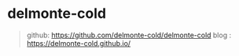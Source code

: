 ﻿# delmonte-cold

> github: https://github.com/delmonte-cold/delmonte-cold
> blog : https://delmonte-cold.github.io/

